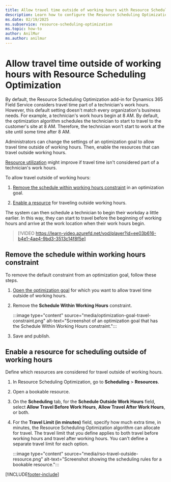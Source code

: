 ```yaml
---
title: Allow travel time outside of working hours with Resource Scheduling Optimization
description: Learn how to configure the Resource Scheduling Optimization add-in for Field Service to consider travel outside of working hours.
ms.date: 02/19/2025
ms.subservice: resource-scheduling-optimization
ms.topic: how-to
author: AnilMur
ms.author: anilmur
---
```


# Allow travel time outside of working hours with Resource Scheduling Optimization

By default, the Resource Scheduling Optimization add-in for Dynamics 365 Field Service considers travel time part of a technician's work hours. However, this default setting doesn't match every organization's business needs. For example, a technician's work hours begin at 8 AM. By default, the optimization algorithm schedules the technician to start to travel to the customer's site at 8 AM. Therefore, the technician won't start to work at the site until some time after 8 AM.

Administrators can change the settings of an optimization goal to allow travel time outside of working hours. Then, enable the resources that can travel outside working hours.

[Resource utilization](resource-utilization-report.md) might improve if travel time isn't considered part of a technician's work hours.

To allow travel outside of working hours:

1. [Remove the schedule within working hours constraint](#remove-the-schedule-within-working-hours-constraint) in an optimization goal.

1. [Enable a resource](#enable-a-resource-for-scheduling-outside-of-working-hours) for traveling outside working hours.

The system can then schedule a technician to begin their workday a little earlier. In this way, they can start to travel before the beginning of working hours and arrive at the work location when their work hours begin.

> [!VIDEO https://learn-video.azurefd.net/vod/player?id=ee03b616-b4e1-4ae4-9bd3-3513c14f8f5e]

## Remove the schedule within working hours constraint

To remove the default constraint from an optimization goal, follow these steps.

1. [Open the optimization goal](rso-optimization-goal.md) for which you want to allow travel time outside of working hours.

1. Remove the **Schedule Within Working Hours** constraint.

   :::image type="content" source="media/optimization-goal-travel-constraint.png" alt-text="Screenshot of an optimization goal that has the Schedule Within Working Hours constraint.":::

1. Save and publish.

## Enable a resource for scheduling outside of working hours

Define which resources are considered for travel outside of working hours.

1. In Resource Scheduling Optimization, go to **Scheduling** > **Resources**.

1. Open a bookable resource.

1. On the **Scheduling** tab, for the **Schedule Outside Work Hours** field, select **Allow Travel Before Work Hours**, **Allow Travel After Work Hours**, or both.

1. For the **Travel Limit (in minutes)** field, specify how much extra time, in minutes, the Resource Scheduling Optimization algorithm can allocate for travel. The travel limit that you define applies to both travel before working hours and travel after working hours. You can't define a separate travel limit for each option.

   :::image type="content" source="media/rso-travel-outside-resource.png" alt-text="Screenshot showing the scheduling rules for a bookable resource.":::

[!INCLUDE[footer-include](../includes/footer-banner.md)]
